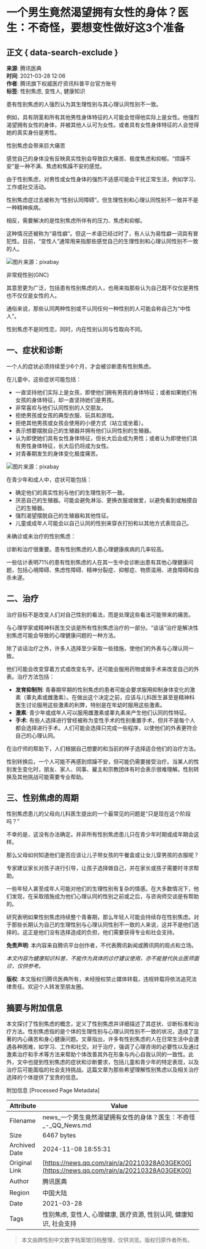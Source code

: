 # 一个男生竟然渴望拥有女性的身体？医生：不奇怪，要想变性做好这3个准备

## 正文 { data-search-exclude }


**来源**: 腾讯医典  
**时间**: 2021-03-28 12:06  
**作者**: 腾讯旗下权威医疗资讯科普平台官方账号  
**标签**: 性别焦虑, 变性人, 健康知识  

患有性别焦虑的人强烈认为其生理性别与其心理认同性别不一致。

例如，具有阴茎和所有其他男性身体特征的人可能会觉得他实际上是女性。他强烈渴望拥有女性的身体，并被其他人认可为女性。或者具有女性身体特征的人会觉得她的真实身份是男性。

性别焦虑会带来巨大痛苦

感觉自己的身体没有反映真实性别会导致巨大痛苦、极度焦虑和抑郁。“烦躁不安”是一种不满、焦虑和焦躁不安的感觉。

由于性别焦虑，对男性或女性身体的强烈不适感可能会干扰正常生活，例如学习、工作或社交活动。

性别焦虑症过去被称为“性别认同障碍”。但生理性别和心理认同性别不一致并不是一种精神疾病。

相反，需要解决的是性别焦虑所伴有的压力、焦虑和抑郁。

这种情况还被称为“易性癖”。但这一术语已经过时了，有人认为易性癖一词具有冒犯性。目前，“变性人”通常用来指那些感觉自己的生理性别和心理认同性别不一致的人。

![图片来源：pixabay](https://inews.gtimg.com/newsapp_bt/0/1012205723968_6694/0)

非常规性别(GNC)

其意思更为广泛，包括患有性别焦虑的人，也用来指那些认为自己既不仅仅是男性也不仅仅是女性的人。

通俗来说，那些认同两种性别或不认同任何一种性别的人可能会称自己为“中性人”。

性别焦虑不是同性恋，同时，内在性别认同与性取向不同。

## 一、症状和诊断

一个人的症状必须持续至少6个月，才会被诊断患有性别焦虑。

在儿童中，这些症状可能包括：

- 一直坚持他们实际上是女孩，即使他们拥有男孩的身体特征；或者如果她们有女孩的身体特征，却一直坚持她们是男孩。
- 非常喜欢与他们认同性别的人交朋友。
- 拒绝男孩或女孩的典型衣服、玩具和游戏。
- 拒绝其他男孩或女孩会使用的小便方式（站立或坐着）。
- 表示想要摆脱自己的生殖器并拥有他们认同性别的生殖器。
- 认为即使她们具有女性身体特征，但长大后会成为男性；或者认为即使他们具有男性身体特征，长大后仍将成为女性。
- 对青春期发生的身体变化极度痛苦。

![图片来源：pixabay](https://inews.gtimg.com/newsapp_ls/0/12597139796/0)

在青少年和成人中，症状可能包括：

- 确定他们的真实性别与他们的生理性别不一致。
- 厌恶自己的生殖器。可能会避免淋浴、更换衣服或做爱，以避免看到或触摸自己的生殖器。
- 强烈渴望摆脱自己的生殖器和其他性征。
- 儿童或成年人可能会以自己认同的性别来穿衣打扮和以其他方式表现自己。

未确诊或未治疗的性别焦虑：

诊断和治疗很重要。患有性别焦虑的人患心理健康疾病的几率较高。

一些估计表明71%的患有性别焦虑的人在其一生中会诊断出患有其他心理健康问题，包括心境障碍、焦虑性障碍、精神分裂症、抑郁症、物质滥用、进食障碍和自杀未遂。

## 二、治疗

治疗目标不是改变人们对自己性别的看法，而是处理这些看法可能带来的痛苦。

与心理学家或精神科医生交谈是所有性别焦虑治疗的一部分。“谈话”治疗是解决性别焦虑可能会导致的心理健康问题的一种方法。

除了谈话治疗之外，许多人选择至少采取一些措施，使他们的外表与心理认同一致。

他们可能会改变穿着方式或改变名字。还可能会服用药物或做手术来改变自己的外表。治疗方法包括：

- **发育抑制剂**: 青春期早期的性别焦虑的患者可能会要求服用抑制身体变化的激素（睾丸素或雌激素）。在做出这个决定之前，应该与儿科医生甚至是精神科医生讨论服用这些激素的利弊，特别是在年幼时服用这些激素。
- **激素**: 青少年或成年人可以服用雌激素或睾丸素来产生他们认同的性特征。
- **手术**: 有些人选择进行曾经被称为变性手术的性别重置手术，但并不是每个人都会选择进行手术。人们可能会选择只完成一些程序，以使他们的外表更符合自己的心理认同。

在治疗师的帮助下，人们根据自己想要的和当前的样子选择适合他们的治疗方法。

性别转换后，一个人可能不再感到烦躁不安，但可能仍需要接受治疗。当某人的性别发生变化时，朋友、家人、同事、雇主和宗教团体有时会表示很难理解。性别转换及其他挑战可能需要专业帮助。

## 三、性别焦虑的周期

性别焦虑患儿的父母向儿科医生提出的一个最常见的问题是“只是现在这个阶段吗？”

不幸的是，这没有办法确定。并非所有性别焦虑患儿只在青少年时期或成年期会这样。

那么父母如何知道他们是否应该让儿子带女孩的午餐盒或让女儿穿男孩的衣服呢？

专家建议家长对孩子进行引导，让孩子选择做自己，并在家长或孩子需要时寻求帮助。

一些年轻人甚至成年人可能对他们的生理性别有复杂的情感。在大多数情况下，他们发现，在采取措施成为他们心理认同的性别之前或之后，与咨询师交谈是有帮助的。

研究表明如果性别焦虑持续整个青春期，那么年轻人可能会持续存在性别焦虑。对于那些长期认为自己的生理性别与心理认同性别不一致的人来说，这并不是他们选择的。这正是他们没有选择造成的负担，他们需要获得专业和社会支持。

**免责声明**: 本内容来自腾讯平台创作者，不代表腾讯新闻或腾讯网的观点和立场。

*本文内容为健康知识科普，不能作为具体的诊疗建议使用，亦不能替代执业医师面诊，仅供参考。*

**版权**: 本文版权归腾讯医典所有，未经授权禁止媒体转载，违规转载将依法追究法律责任。欢迎个人转发至朋友圈。

## 摘要与附加信息

<!-- tcd_abstract -->
本文探讨了性别焦虑的概念，定义了性别焦虑并详细描述了其症状、诊断标准和治疗方法。性别焦虑指的是个体的生理性别与心理认同性别不一致的状况，造成了显著的内心痛苦和身心健康问题。文章指出，许多有性别焦虑的人在日常生活中会遭遇各种困难，如学习、工作和社交。对于治疗，强调了心理咨询的必要性以及通过激素治疗和手术等方法来帮助个体改善其外在形象与内心自我认同的一致性。此外，文中也提到性别焦虑的症状和诊断要求，包括儿童和青少年的特定表现，以及治疗后可能面临的社会支持挑战。这篇文章为那些希望理解性别焦虑以及相关治疗选择的个体提供了宝贵的信息。
<!-- tcd_abstract_end -->

附加信息 [Processed Page Metadata]

| Attribute       | Value                                  |
|-----------------|----------------------------------------|
| Filename        | news_一个男生竟然渴望拥有女性的身体？医生：不奇怪_-_QQ_News.md                             |
| Size            | 6467 bytes                           |
| Archived Date   | 2024-11-08 18:55:31                             |
| Original Link   | [https://news.qq.com/rain/a/20210328A03GEK00](https://news.qq.com/rain/a/20210328A03GEK00)                       |
| Author          | 腾讯医典                               |
| Region          | 中国大陆                               |
| Date            | 2021-03-28                                 |
| Tags            | 性别焦虑, 变性人, 心理健康, 医疗资源, 性别认同, 健康知识, 社会支持                                 |
>
> 本文由跨性别中文数字档案馆归档整理，仅供浏览。版权归原作者所有。
>